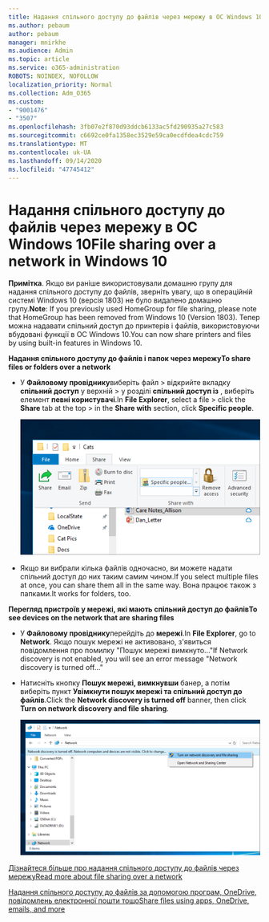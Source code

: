 ```yaml
---
title: Надання спільного доступу до файлів через мережу в ОС Windows 10
ms.author: pebaum
author: pebaum
manager: mnirkhe
ms.audience: Admin
ms.topic: article
ms.service: o365-administration
ROBOTS: NOINDEX, NOFOLLOW
localization_priority: Normal
ms.collection: Adm_O365
ms.custom:
- "9001476"
- "3507"
ms.openlocfilehash: 3fb07e2f870d93ddcb6133ac5fd290935a27c583
ms.sourcegitcommit: c6692ce0fa1358ec3529e59ca0ecdfdea4cdc759
ms.translationtype: MT
ms.contentlocale: uk-UA
ms.lasthandoff: 09/14/2020
ms.locfileid: "47745412"
---
```

# <a name="file-sharing-over-a-network-in-windows-10"></a><span data-ttu-id="6bd44-102">Надання спільного доступу до файлів через мережу в ОС Windows 10</span><span class="sxs-lookup"><span data-stu-id="6bd44-102">File sharing over a network in Windows 10</span></span>

<span data-ttu-id="6bd44-103">**Примітка**. Якщо ви раніше використовували домашню групу для надання спільного доступу до файлів, зверніть увагу, що в операційній системі Windows 10 (версія 1803) не було видалено домашню групу.</span><span class="sxs-lookup"><span data-stu-id="6bd44-103">**Note**: If you previously used HomeGroup for file sharing, please note that HomeGroup has been removed from Windows 10 (Version 1803).</span></span> <span data-ttu-id="6bd44-104">Тепер можна надавати спільний доступ до принтерів і файлів, використовуючи вбудовані функції в ОС Windows 10.</span><span class="sxs-lookup"><span data-stu-id="6bd44-104">You can now share printers and files by using built-in features in Windows 10.</span></span>

<span data-ttu-id="6bd44-105">**Надання спільного доступу до файлів і папок через мережу**</span><span class="sxs-lookup"><span data-stu-id="6bd44-105">**To share files or folders over a network**</span></span>

- <span data-ttu-id="6bd44-106">У **Файловому провіднику**виберіть файл > відкрийте вкладку **спільний доступ** у верхній > у розділі **спільний доступ із** , виберіть елемент **певні користувачі**.</span><span class="sxs-lookup"><span data-stu-id="6bd44-106">In **File Explorer**, select a file > click the **Share** tab at the top > in the **Share with** section, click **Specific people**.</span></span>

    ![Надання спільного доступу до файлу певним користувачам.](media/share-with-specific-people.png)
          
- <span data-ttu-id="6bd44-108">Якщо ви вибрали кілька файлів одночасно, ви можете надати спільний доступ до них таким самим чином.</span><span class="sxs-lookup"><span data-stu-id="6bd44-108">If you select multiple files at once, you can share them all in the same way.</span></span> <span data-ttu-id="6bd44-109">Вона працює також з папками.</span><span class="sxs-lookup"><span data-stu-id="6bd44-109">It works for folders, too.</span></span>

<span data-ttu-id="6bd44-110">**Перегляд пристроїв у мережі, які мають спільний доступ до файлів**</span><span class="sxs-lookup"><span data-stu-id="6bd44-110">**To see devices on the network that are sharing files**</span></span>

- <span data-ttu-id="6bd44-111">У **Файловому провіднику**перейдіть до **мережі**.</span><span class="sxs-lookup"><span data-stu-id="6bd44-111">In **File Explorer**, go to **Network**.</span></span> <span data-ttu-id="6bd44-112">Якщо пошук мережі не активовано, з'явиться повідомлення про помилку "Пошук мережі вимкнуто..."</span><span class="sxs-lookup"><span data-stu-id="6bd44-112">If Network discovery is not enabled, you will see an error message "Network discovery is turned off..."</span></span>

- <span data-ttu-id="6bd44-113">Натисніть кнопку **Пошук мережі, вимкнувши** банер, а потім виберіть пункт **Увімкнути пошук мережі та спільний доступ до файлів**.</span><span class="sxs-lookup"><span data-stu-id="6bd44-113">Click the **Network discovery is turned off** banner, then click **Turn on network discovery and file sharing**.</span></span>

    ![Увімкніть пошук мережі та спільний доступ до файлів.](media/turn-on-network-discovery.png)

[<span data-ttu-id="6bd44-115">Дізнайтеся більше про надання спільного доступу до файлів через мережу</span><span class="sxs-lookup"><span data-stu-id="6bd44-115">Read more about file sharing over a network</span></span>](https://support.microsoft.com/help/4092694/windows-10-file-sharing-over-a-network)

[<span data-ttu-id="6bd44-116">Надання спільного доступу до файлів за допомогою програм, OneDrive, повідомлень електронної пошти тощо</span><span class="sxs-lookup"><span data-stu-id="6bd44-116">Share files using apps, OneDrive, emails, and more</span></span>](https://support.microsoft.com/help/4027674/windows-10-share-files-in-file-explorer)

